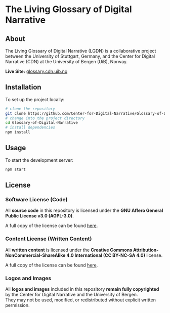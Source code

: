 # The Living Glossary of Digital Narrative

## About

The Living Glossary of Digital Narrative (LGDN) is a collaborative project between the University of Stuttgart, Germany, and the Center for Digital Narrative (CDN) at the University of Bergen (UiB), Norway.

**Live Site:** [glossary.cdn.uib.no](https://glossary.cdn.uib.no)


## Installation

To set up the project locally:

```sh
# clone the repository
git clone https://github.com/Center-for-Digital-Narrative/Glossary-of-Digital-Narrative.git
# change into the project directory
cd Glossary-of-Digital-Narrative
# install dependencies
npm install
```

## Usage

To start the development server:
```sh
npm start
```

## License

### Software License (Code)
All **source code** in this repository is licensed under the **GNU Affero General Public License v3.0 (AGPL-3.0)**.

A full copy of the license can be found [here](https://www.gnu.org/licenses/agpl-3.0.html).

### Content License (Written Content)
All **written content** is licensed under the **Creative Commons Attribution-NonCommercial-ShareAlike 4.0 International (CC BY-NC-SA 4.0)** license.

A full copy of the license can be found [here](https://creativecommons.org/licenses/by-nc-sa/4.0/).

### Logos and Images
All **logos and images** included in this repository **remain fully copyrighted** by the Center for Digital Narrative and the University of Bergen.  
They may not be used, modified, or redistributed without explicit written permission.
